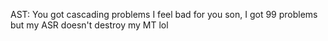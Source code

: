 AST: You got cascading problems I feel bad for you son, I got 99 problems but
my ASR doesn't destroy my MT lol
